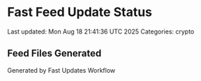 # Fast Feed Update Status
Last updated: Mon Aug 18 21:41:36 UTC 2025
Categories: crypto

## Feed Files Generated

Generated by Fast Updates Workflow
